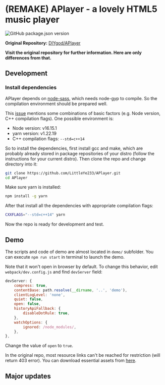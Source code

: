 # (REMAKE) APlayer - a lovely HTML5 music player

![GitHub package.json version](https://img.shields.io/github/package-json/v/LittleYe233/APlayer?style=flat-square)

**Original Repository:** [DIYgod/APlayer](https://github.com/DIYgod/APlayer)

**Visit the original repository for further information. Here are only differences from that.**

## Development

### Install dependencies

APlayer depends on [node-sass](https://github.com/sass/node-sass), which needs node-gyp to compile. So the compilation environment should be prepared well.

This [issue](https://github.com/nodejs/node/issues/38367) mentions some combinations of basic factors (e.g. Node version, C++ compilation flags). One possible environment is:

-   Node version: v16.15.1
-   yarn version: v1.22.19
-   C++ compilation flags: `--std=c++14`

So to install the dependencies, first install gcc and make, which are probably already stored in package repositories of your distro (follow the instructions for your current distro). Then clone the repo and change directory into it:

```bash
git clone https://github.com/LittleYe233/APlayer.git
cd APlayer
```

Make sure yarn is installed:

```bash
npm install -g yarn
```

After that install all the dependencies with appropriate compilation flags:

```bash
CXXFLAGS="--std=c++14" yarn
```

Now the repo is ready for development and test.

## Demo

The scripts and code of demo are almost located in `demo/` subfolder. You can execute `npm run start` in terminal to launch the demo.

Note that it won't open in browser by default. To change this behavior, edit `webpack/dev.config.js` and find `devServer` field:

```js
devServer: {
    compress: true,
    contentBase: path.resolve(__dirname, '..', 'demo'),
    clientLogLevel: 'none',
    quiet: false,
    open: false,
    historyApiFallback: {
        disableDotRule: true,
    },
    watchOptions: {
        ignored: /node_modules/,
    },
},
```

Change the value of `open` to `true`.

In the original repo, most resource links can't be reached for restriction (will return 403 error). You can download essential assets from [here](https://github.com/LittleYe233/APlayer/releases/tag/demo_assets-1.1.0).

## Major updates
